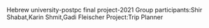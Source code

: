 Hebrew university-postpc final project-2021
Group participants:Shir Shabat,Karin Shmit,Gadi Fleischer
Project:Trip Planner
